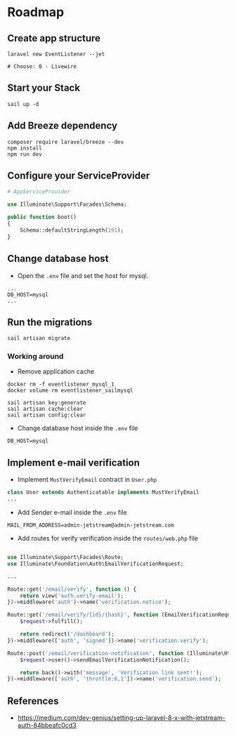 # Roadmap

## Create app structure

```shell
laravel new EventListener --jet

# Choose: 0 - Livewire
```

## Start your Stack

```shell
sail up -d
```

## Add Breeze dependency

```shell
composer require laravel/breeze --dev
npm install
npm run dev
```

## Configure your ServiceProvider

```php
# AppServiceProvider

use Illuminate\Support\Facades\Schema;

public function boot()
{
    Schema::defaultStringLength(191);
}
```

## Change database host

- Open the `.env` file and set the host for mysql.

```dotenv
...
DB_HOST=mysql
...
```

## Run the migrations

```sh
sail artisan migrate
```

### Working around

- Remove application cache 

```shell
docker rm -f eventlistener_mysql_1
docker volume rm eventlistener_sailmysql

sail artisan key:generate
sail artisan cache:clear
sail artisan config:clear
```

- Change database host inside the `.env` file

```dotenv
DB_HOST=mysql
```

## Implement e-mail verification

- Implement `MustVerifyEmail` contract in `User.php`

```php
class User extends Authenticatable implements MustVerifyEmail
...
```

- Add Sender e-mail inside the `.env` file

```dotenv
MAIL_FROM_ADDRESS=admin-jetstream@admin-jetstream.com
```

- Add routes for verify verification inside the `routes/web.php` file

```php

use Illuminate\Support\Facades\Route;
use Illuminate\Foundation\Auth\EmailVerificationRequest;

...

Route::get('/email/verify', function () {
    return view('auth.verify-email');
})->middleware('auth')->name('verification.notice');

Route::get('/email/verify/{id}/{hash}', function (EmailVerificationRequest $request) {
    $request->fulfill();

    return redirect('/dashboard');
})->middleware(['auth', 'signed'])->name('verification.verify');

Route::post('/email/verification-notification', function (Illuminate\Http\Request $request) {
    $request->user()->sendEmailVerificationNotification();

    return back()->with('message', 'Verification link sent!');
})->middleware(['auth', 'throttle:6,1'])->name('verification.send');
```

## References

- https://medium.com/dev-genius/setting-up-laravel-8-x-with-jetstream-auth-84bbeafc0cd3
